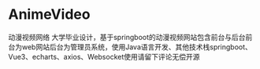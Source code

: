 # AnimeVideo
动漫视频网络 大学毕业设计，基于springboot的动漫视频网站包含前台与后台前台为web网站后台为管理员系统，使用Java语言开发、其他技术栈springboot、Vue3、echarts、axios、Websocket使用请留下评论无偿开源
